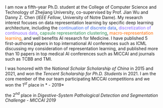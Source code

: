 I am now a fifth-year Ph.D. student at the College of Computer Science and Technology of Zhejiang University, co-supervised by Prof. Jian Wu and Danny Z. Chen (*IEEE Fellow*, University of Notre Dame). My research interest focuses on data representation learning by specific deep learning architecture, including the <span style="color:RoyalBlue">continuation of discrete data</span>, <span style="color:#8866FF;">discretization of continuous data</span>, <span style="color:SeaGreen">capsule representation clustering</span>, <span style="color:#FC6A03;">macro-representation learning</span>, and well benefits AI research for Medicine. I have published 5 first-authored papers in top international AI conferences such as ICML discussing my consideration of representation learning, and published more than 10 papers in top medical AI conferences such as MICCAI and journals such as TCBB and TMI.

I was honored with the *National Scholar Scholarship of China* in 2015 and 2021, and won the *Tencent Scholarship for Ph.D. Students* in 2021. I am the core member of the our team participating MICCAI competitions and we won the $1^{st}$ place in * - 2019*


the $2^{nd}$ place in *Digestive-System Pathological Detection and Segmentation Challenge - MICCAI 2019*
